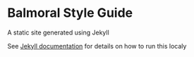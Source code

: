 # Balmoral Style Guide

A static site generated using Jekyll

See [Jekyll documentation](https://jekyllrb.com/docs/) for details on how to run this localy